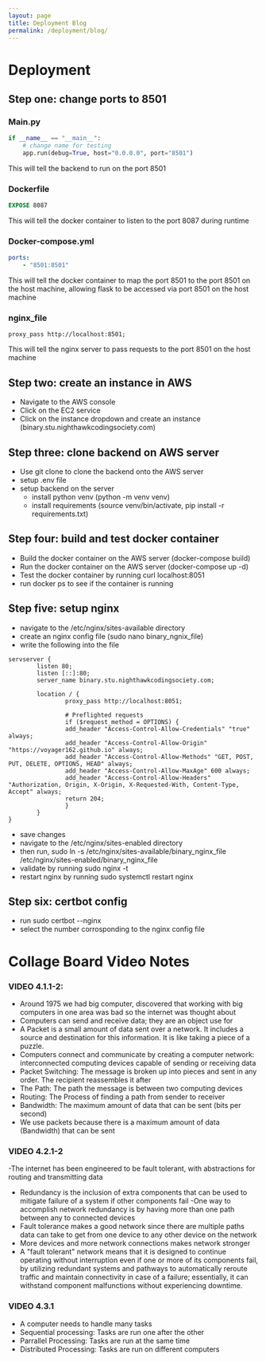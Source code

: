 ```yaml
---
layout: page
title: Deployment Blog
permalink: /deployment/blog/
---
```

# Deployment
## Step one: change ports to 8501
### Main.py
```python
if __name__ == "__main__":
    # change name for testing
    app.run(debug=True, host="0.0.0.0", port="8501")
```
This will tell the backend to run on the port 8501

### Dockerfile
```dockerfile
EXPOSE 8087
```
This will tell the docker container to listen to the port 8087 during runtime

### Docker-compose.yml
```yaml
ports:
    - "8501:8501"
```
This will tell the docker container to map the port 8501 to the port 8501 on the host machine, allowing flask to be accessed via port 8501 on the host machine

### nginx_file
```nginx
proxy_pass http://localhost:8501;
```
This will tell the nginx server to pass requests to the port 8501 on the host machine

## Step two: create an instance in AWS
- Navigate to the AWS console
- Click on the EC2 service
- Click on the instance dropdown and create an instance (binary.stu.nighthawkcodingsociety.com)

## Step three: clone backend on AWS server
- Use git clone to clone the backend onto the AWS server
- setup .env file
- setup backend on the server
    - install python venv (python -m venv venv)
    - install requirements (source venv/bin/activate, pip install -r requirements.txt)

## Step four: build and test docker container
- Build the docker container on the AWS server (docker-compose build)
- Run the docker container on the AWS server (docker-compose up -d)
- Test the docker container by running curl localhost:8051
- run docker ps to see if the container is running

## Step five: setup nginx
- navigate to the /etc/nginx/sites-available directory
- create an nginx config file (sudo nano binary_ngnix_file)
- write the following into the file
```nginx
servserver {
        listen 80;
        listen [::]:80;
        server_name binary.stu.nighthawkcodingsociety.com;

        location / {
                proxy_pass http://localhost:8051;

                # Preflighted requests
                if ($request_method = OPTIONS) {
                add_header "Access-Control-Allow-Credentials" "true" always;
                add_header "Access-Control-Allow-Origin"  "https://voyager162.github.io" always;
                add_header "Access-Control-Allow-Methods" "GET, POST, PUT, DELETE, OPTIONS, HEAD" always;
                add_header "Access-Control-Allow-MaxAge" 600 always;
                add_header "Access-Control-Allow-Headers" "Authorization, Origin, X-Origin, X-Requested-With, Content-Type, Accept" always;
                return 204;
                }
        }
}
```
- save changes
- navigate to the /etc/nginx/sites-enabled directory
- then run, sudo ln -s /etc/nginx/sites-available/binary_nginx_file /etc/nginx/sites-enabled/binary_nginx_file
- validate by running sudo nginx -t
- restart nginx by running sudo systemctl restart nginx

## Step six: certbot config
- run sudo certbot --nginx
- select the number corrosponding to the nginx config file

# Collage Board Video Notes

### VIDEO 4.1.1-2: 

- Around 1975 we had big computer, discovered that working with big computers in one area was bad so the internet was thought about
- Computers can send and receive data; they are an object use for
- A Packet is a small amount of data sent over a network. It includes a source and destination for this information. It is like taking a piece of a puzzle.
- Computers connect and communicate by creating a computer network: interconnected computing devices capable of sending or receiving data
- Packet Switching: The message is broken up into pieces and sent in any order. The recipient reassembles it after
- The Path: The path the message is between two computing devices
- Routing: The Process of finding a path from sender to receiver
- Bandwidth: The maximum amount of data that can be sent (bits per second)
- We use packets because there is a maximum amount of data (Bandwidth) that can be sent

### VIDEO 4.2.1-2

-The internet has been engineered to be fault tolerant, with abstractions for routing and transmitting data
- Redundancy is the inclusion of extra components that can be used to mitigate failure of a system if other components fail
-One way to accomplish network redundancy is by having more than one path between any to connected devices
- Fault tolerance makes a good network since there are multiple paths data can take to get from one device to any other device on the network
- More devices and more network connections makes network stronger
- A "fault tolerant" network means that it is designed to continue operating without interruption even if one or more of its components fail, by utilizing redundant systems and pathways to automatically reroute traffic and maintain connectivity in case of a failure; essentially, it can withstand component malfunctions without experiencing downtime.

### VIDEO 4.3.1
- A computer needs to handle many tasks
- Sequential processing: Tasks are run one after the other
- Parrallel Processing: Tasks are run at the same time
- Distributed Processing: Tasks are run on different computers